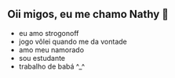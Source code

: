 ## Oii migos, eu me chamo Nathy 👋 ##
- eu amo strogonoff
- jogo vôlei quando me da vontade 
- amo meu namorado
- sou estudante
- trabalho de babá ^_^
